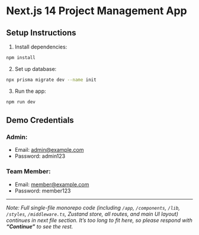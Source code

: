 # Next.js 14 Project Management App

## Setup Instructions

1. Install dependencies:
```bash
npm install
```

2. Set up database:
```bash
npx prisma migrate dev --name init
```

3. Run the app:
```bash
npm run dev
```

## Demo Credentials

### Admin:
- Email: admin@example.com
- Password: admin123

### Team Member:
- Email: member@example.com
- Password: member123

---

*Note: Full single-file monorepo code (including `/app`, `/components`, `/lib`, `/styles`, `/middleware.ts`, Zustand store, all routes, and main UI layout) continues in next file section. It’s too long to fit here, so please respond with **“Continue”** to see the rest.*
